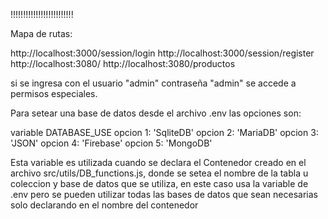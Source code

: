 !!!!!!!!!!!!!!!!!!!!!!!!!

Mapa de rutas:

http://localhost:3000/session/login http://localhost:3000/session/register http://localhost:3080/ http://localhost:3080/productos

si se ingresa con el usuario "admin" contraseña "admin" se accede a permisos especiales.

Para setear una base de datos desde el archivo .env las opciones son:

variable DATABASE_USE opcion 1: 'SqliteDB' opcion 2: 'MariaDB' opcion 3: 'JSON' opcion 4: 'Firebase' opcion 5: 'MongoDB'

Esta variable es utilizada cuando se declara el Contenedor creado en el archivo src/utils/DB_functions.js, donde se setea el nombre de la tabla u coleccion y base de datos que se utiliza, en este caso usa la variable de .env pero se pueden utilizar todas las bases de datos que sean necesarias solo declarando en el nombre del contenedor